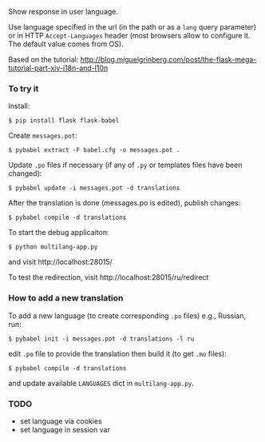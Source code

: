 Show response in user language.

Use language specified in the url (in the path or as a `lang` query
parameter) or in HTTP `Accept-Languages` header (most browsers allow to
configure it. The default value comes from OS).

Based on the tutorial:
http://blog.miguelgrinberg.com/post/the-flask-mega-tutorial-part-xiv-i18n-and-l10n

### To try it

Install:

    $ pip install flask flask-babel

Create `messages.pot`:

    $ pybabel extract -F babel.cfg -o messages.pot .

Update `.po` files if necessary (if any of `.py` or templates files have been changed):

    $ pybabel update -i messages.pot -d translations

After the translation is done (messages.po is edited), publish changes:

    $ pybabel compile -d translations

To start the debug applicaiton:

    $ python multilang-app.py

and visit http://localhost:28015/

To test the redirection, visit http://localhost:28015/ru/redirect

### How to add a new translation

To add a new language (to create corresponding `.po` files) e.g., Russian, run:

    $ pybabel init -i messages.pot -d translations -l ru

edit `.po` file to provide the translation then build it (to get `.mo` files):

    $ pybabel compile -d translations

and update available `LANGUAGES` dict in `multilang-app.py`.

### TODO

- set language via cookies
- set language in session var
